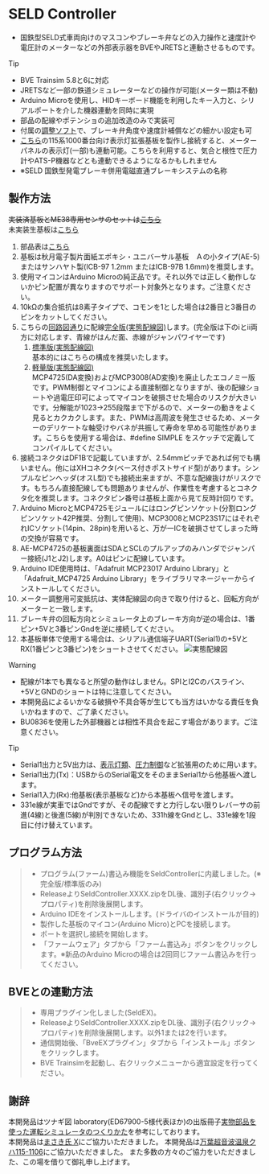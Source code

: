 # SELD Controller
- 国鉄型SELD式車両向けのマスコンやブレーキ弁などの入力操作と速度計や電圧計のメーターなどの外部表示器をBVEやJRETSと連動させるものです。

> [!TIP]
>- BVE Trainsim 5.8と6に対応
>- JRETSなど一部の鉄道シミュレーターなどの操作が可能(メーター類は不動)
>- Arduino Microを使用し、HIDキーボード機能を利用したキー入力と、シリアルポートを介した機器連動を同時に実現
>- 部品の配線やポテンショの追加改造のみで実装可
>- 付属の[調整ソフト](https://github.com/GraphTechKEN/MC53_ME38_BVE_VM/releases/)で、ブレーキ弁角度や速度計補償などの細かい設定も可
>- [こちら](115-1000_Display)の115系1000番台向け表示灯拡張基板を製作し接続すると、メーターパネルの表示灯(一部)も連動可能。こちらを利用すると、気合と根性で圧力計やATS-P機器などとも連動できるようになるかもしれません
>- ※SELD 国鉄型発電ブレーキ併用電磁直通ブレーキシステムの名称

## 製作方法
~~実装済基板とME38専用センサのセットは[こちら](http://graphtechken.booth.pm/items/6223832)~~   
未実装生基板は[こちら](https://graphtechken.booth.pm/items/6901620)
1. 部品表は[こちら](部品表.pdf)
2. 基板は秋月電子製片面紙エポキシ・ユニバーサル基板　Ａの小タイプ(AE-5)またはサンハヤト製(ICB-97 1.2mm またはICB-97B 1.6mm)を推奨します。
3. 使用マイコンはArduino Microの純正品です。それ以外では正しく動作しないかピン配置が異なりますのでサポート対象外となります。ご注意ください。
4. 10kΩの集合抵抗は8素子タイプで、コモンを1とした場合は2番目と3番目のピンをカットしてください。
5. こちらの[回路図通り](ME38_MC53_BVE_VM_V4.2.0.6.pdf)に配線[完全版(実態配線図)](ME38_MC53_BVE_VM_V4.2.0.6.png)します。(完全版は下のⅰとⅱ両方に対応します、青線がはんだ面、赤線がジャンパワイヤーです)  
   1. [標準版(実態配線図)](ME38_MC53_BVE_VM_V4.2.0.6_Normal.png)  
      基本的にはこちらの構成を推奨いたします。  
   2. [軽量版(実態配線図)](ME38_MC53_BVE_VM_V4.2.0.6_Simple.png)  
      MCP4725(DA変換)およびMCP3008(AD変換)を廃止したエコノミー版です。PWM制御とマイコンによる直接制御となりますが、後の配線ショートや過電圧印可によってマイコンを破損させた場合のリスクが大きいです。分解能が1023→255段階まで下がるので、メーターの動きをよく見るとカクカクします。また、PWMは高周波を発生させるため、メーターのデリケートな軸受けやバネが共振して寿命を早める可能性があります。こちらを使用する場合は、#define SIMPLE をスケッチで定義してコンパイルしてください。
7. 接続コネクタはDF1Bで記載していますが、2.54mmピッチであれば何でも構いません。他にはXHコネクタ(ベース付きポストサイド型)があります。シンプルなピンヘッダ(オスL型)でも接続出来ますが、不意な配線抜けがリスクです。もちろん直接配線しても問題ありませんが、作業性を考慮するとコネクタ化を推奨します。コネクタピン番号は基板上面から見て反時計回りです。
8. Arduino MicroとMCP4725モジュールにはロングピンソケット(分割ロングピンソケット42P推奨、分割して使用)、MCP3008とMCP23S17にはそれぞれICソケット(14pin、28pin)を用いると、万が一ICを破損させてしまった時の交換が容易です。
9. AE-MCP4725の基板裏面はSDAとSCLのプルアップのみハンダでジャンパー接続(J1とJ2)します。A0はピンに配線しています。
10. Arduino IDE使用時は、「Adafruit MCP23017 Arduino Library」と「Adafruit_MCP4725 Arduino Library」をライブラリマネージャーからインストールしてください。
11. メーター調整用可変抵抗は、実体配線図の向きで取り付けると、回転方向がメーターと一致します。
12. ブレーキ弁の回転方向とシミュレータ上のブレーキ方向が逆の場合は、1番ピン+5Vと3番ピンGndを逆に接続してください。
13. 本基板単体で使用する場合は、シリアル通信端子UART(Serial1)の+5VとRX(1番ピンと3番ピン)をショートさせてください。
   ![実態配線図](ME38_MC53_BVE_VM_V4.2.0.6.png)

> [!WARNING]
>- 配線が1本でも異なると所望の動作はしません。SPIとI2Cのバスライン、+5VとGNDのショートは特に注意してください。
>- 本開発品によるいかなる破損や不具合等が生じても当方はいかなる責任を負いかねますので、ご了承ください。
>- BU0836を使用した外部機器とは相性不具合を起こす場合があります。ご注意ください。

> [!TIP]
>- Serial1出力と5V出力は、[表示灯類](https://github.com/GraphTechKEN/115-1000_Display)、[圧力制御](https://github.com/GraphTechKEN/Densei)など拡張用のために用います。
>- Serial1出力(Tx)：USBからのSerial電文をそのままSerial1から他基板へ渡します。
>- Serial1入力(Rx):他基板(表示基板など)から本基板へ信号を渡します。
>- 331e線が実車ではGndですが、その配線ですと力行しない限りレバーサの前進(4線)と後進(5線)が判別できないため、331h線をGndとし、331e線を1段目に付け替えています。

## プログラム方法
>- プログラム(ファーム)書込み機能をSeldControllerに内蔵しました。(※完全版/標準版のみ)
>- ReleaseよりSeldController.XXXX.zipをDL後、識別子(右クリック→プロパティ)を削除後展開します。
>- Arduino IDEをインストールします。(ドライバのインストールが目的)
>- 製作した基板のマイコン(Arduino Micro)とPCを接続します。
>- ポートを選択し接続を開始します。
>- 「ファームウェア」タブから「ファーム書込み」ボタンをクリックします。※新品のArduino Microの場合は2回同じファーム書込みを行ってください。

## BVEとの連動方法
>- 専用プラグイン化しました(SeldEX)。
>- ReleaseよりSeldController.XXXX.zipをDL後、識別子(右クリック→プロパティ)を削除後展開します。以外1または2を行います。  
>- 通信開始後、「BveEXプラグイン」タブから「インストール」ボタンをクリックします。
>- BVE Trainsimを起動し、右クリックメニューから適宜設定を行ってください。

## 謝辞
本開発品はツナギ図 laboratory(ED67900-5様代表ほか)の出版冊子[実物部品を使った運転シミュレータのつくりかた](https://booth.pm/ja/items/1756291)を参考にしております。  
本開発品は[まさき氏 X](https://x.com/ME48GEB1)にご協力いただきました。 
本開発品は[万葉超音波温泉クハ115-1106](https://x.com/manyoonsen)にご協力いただきました。
また多数の方々のご協力をいただきました、この場を借りて御礼申し上げます。

